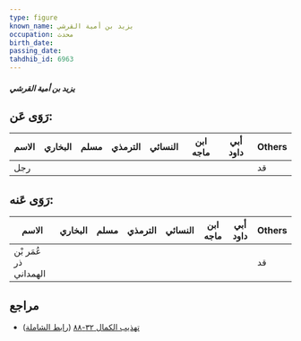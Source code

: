 ```yaml
---
type: figure
known_name: يزيد بن أمية القرشي
occupation: محدث
birth_date:
passing_date:
tahdhib_id: 6963
---
```

##### يزيد بن أمية القرشي

## رَوَى عَن:
| الاسم | البخاري | مسلم | الترمذي | النسائي | ابن ماجه | أبي داود | Others |
| ----- | ------- | ---- | ------- | ------- | -------- | -------- | ------ |
| رجل   |         |      |         |         |          |          | قد     |
## رَوَى عَنه:
| الاسم                 | البخاري | مسلم | الترمذي | النسائي | ابن ماجه | أبي داود | Others |
| --------------------- | ------- | ---- | ------- | ------- | -------- | -------- | ------ |
| عُمَر بْن ذر الهمداني |         |      |         |         |          |          | قد     |
## مراجع
- [تهذيب الكمال ٣٢-٨٨](obsidian://open?vault=Tahdhib-al-Kamal&file=Figures/٦٩٦٣-يزيد%20بن%20أمية%20القرشي) ([رابط الشاملة](https://shamela.ws/book/3722/17202))
